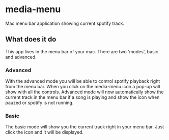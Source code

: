 # media-menu
Mac menu bar application showing current spotify track.

## What does it do
This app lives in the menu bar of your mac. There are two 'modes', basic and advanced.

### Advanced
With the advanced mode you will be able to control spotify playback right from the menu bar. When you click on the media-menu icon a pop-up will show with all the controls.
Advanced mode will now automatically show the current track in the menu bar if a song is playing and show the icon when pauzed or spotify is not running.

### Basic
The basic mode will show you the current track right in your menu bar. Just click the icon and it will be displayed.
